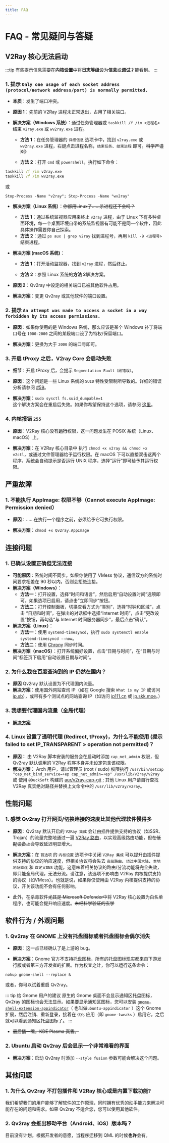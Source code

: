 ```yaml
---
title: FAQ
---
```


# FAQ - 常见疑问与答疑

## V2Ray 核心无法启动

:::tip
有些提示信息需要在**内核设置**中将**日志等级**设为**信息**或**调试**才能看到。
:::

### 1. 提示 `Only one usage of each socket address (protocol/network address/port) is normally permitted.`

- **本质**：发生了端口冲突。

- **原因 1**：先前的 V2Ray 进程未正常退出，占用了相关端口。

- **解决方案（Windows 系统）**：通过任务管理器或 `taskkill /f /im <进程名>` 结束 `v2ray.exe` 或 `wv2ray.exe` 进程。

  - **方法 1**：在任务管理器的 `详细信息` 选项卡中，找到 `v2ray.exe` 或 `wv2ray.exe` 进程，右键点击进程名称，`结束任务`、`结束进程` 即可。~~科学严谨 XD~~

  - **方法 2**：打开 `cmd` 或 `powershell`，执行如下命令：

```cmd
taskkill /f /im v2ray.exe
taskkill /f /im wv2ray.exe
```
或

```pwsh
Stop-Process -Name "v2ray"; Stop-Process -Name "wv2ray"
```

- **解决方案（Linux 系统）**：~~你都用Linux了……杀进程还不会吗？~~ 

  - **方法 1**：通过系统监视器应用来终止 `v2ray` 进程，由于 Linux 下有多种桌面环境，每一个桌面环境自带的系统监视器有可能不是同一个软件，因此具体操作需要你自己探索。
  - **方法 2**：通过 `ps aux | grep v2ray` 找到进程号，再用 `kill -9 <进程号>` 结束进程。
  
- **解决方案 (macOS 系统)**：

  - **方法 1**：打开活动监视器，找到 `v2ray` 进程，然后终止。
  
  - **方法 2**：参照 Linux 系统的**方法 2**解决方案。

- **原因 2**：Qv2ray 中设定的相关端口已被其他软件占用。

- **解决方案**：变更 Qv2ray 或其他软件的端口设置。

### 2. 提示 `An attempt was made to access a socket in a way forbidden by its access permissions.`

- **原因**：如果你使用的是 Windows 系统，那么应该是某个 Windows 补丁将端口号在 `1000-2000` 之间的某段端口设了为特权/保留端口。

- **解决方案**：更换为大于 `2000` 的端口号即可。

### 3. 开启 tProxy 之后，V2ray Core 会启动失败

- **细节**：开启 tProxy 后，会提示 `Segmentation Fault（段错误）`。

- **原因**：这个问题是一些 Linux 系统的 `SUID` 特性受限制所导致的。详细的错误分析请参阅 [#59](https://github.com/lhy0403/Qv2ray/issues/59)。

- **解决方案**：`sudo sysctl fs.suid_dumpable=1`<br/>
这个解决方案会在重启后失效。如果你希望保持这个选项，请参阅 [这里](http://ssdxiao.github.io/linux/2017/03/20/Sysctl-not-applay-on-boot.html)。

### 4. 内核报错 `255`

- **原因**：V2Ray 核心没有**运行**权限，这一问题发生在 POSIX 系统（Linux、macOS）上。

- **解决方案**：在 V2Ray 核心目录中 执行 `chmod +x v2ray && chmod +x v2ctl`，或通过文件管理器给予运行权限。在 macOS 下可以直接双击这两个程序，系统会自动提示是否运行 UNIX 程序，选择“运行”即可给予其运行权限。

## 严重故障

### 1. 不能执行 AppImage: 权限不够（Cannot execute AppImage: Permission denied）

- **原因**：……在执行一个程序之前，必须给予它可执行权限。

- **解决方案**：`chmod +x Qv2ray.AppImage`

## 连接问题

### 1. 已确认设置正确但无法连接

- **可能原因**：系统时间不同步。如果你使用了 VMess 协议，通信双方的系统时间要求相差在 90 秒以内，否则会拒绝连接。
- **解决方案（Windows）**：
  - **方法一**：打开设置，选择“时间和语言”，然后启用“自动设置时间”选项即可。如果选项已启用，请点击”立即同步“按钮。
  - **方法二**：打开控制面板，切换查看方式为“类别”，选择“时钟和区域”，点击  “日期和时间”，在弹出的对话框中选择“Internet 时间”，点击“更改设置”按钮，再勾选“与 Internet 时间服务器同步”，最后点击“确认”。
- **解决方案（Linux）**：
  - **方法一**：使用 `systemd-timesyncd`，执行 `sudo systemctl enable systemd-timesyncd --now`。
  - **方法二**：使用 [Chrony](https://www.chrony.tuxfamily.org) 同步时间。
- **解决方案（macOS）**：打开系统偏好设置，点击“日期与时间”，在“日期与时间”标签页下启用“自动设置日期与时间”。


### 2. 为什么我在百度查询到的 IP 仍然在国内？

- **原因** Qv2ray 默认设置为不代理国内流量。
- **解决方案**：使用国外网站查询 IP（如在 Google 搜索 `What is my IP` 或访问 [ip.sb](https://ip.sb/)），或带有多个测试点的网站查询 IP（如访问 [ip111.cn](https://www.ip111.cn/) 或 [ip.skk.moe](https://ip.skk.moe/)。）

### 3. 我想要代理国内流量（全局代理）

- [**解决方案**](../getting-started/step5.md#调整路由方案)

### 4. Linux 设置了透明代理 (Redirect, tProxy)，为什么不能使用 (提示 failed to set IP_TRANSPARENT > operation not permitted)？

- **原因：** 由 V2Ray 脚本安装的服务会在启动时添加 `cap_net_admin` 权限，但 Qv2ray 默认调用的 V2Ray 程序本身并未设定包含该权限。
- **解决方案：** Arch 用户，请以管理员 (root / sudo) 权限执行 `/usr/bin/setcap "cap_net_bind_service=+ep cap_net_admin=+ep" /usr/lib/v2ray/v2ray` 或 使用 `@DuckSoft` 构建的 [aur/v2ray-cap-git](https://aur.archlinux.org/packages/v2ray-cap-git/) ; 其他 Linux 用户请自行查找 V2Ray 真实绝对路径并替换上文命令中的 `/usr/lib/v2ray/v2ray`。

## 性能问题

### 1. 感觉 Qv2ray 打开网页/切换连接的速度比其他代理软件慢得多

- **原因**：Qv2ray 默认开启的 `V2Ray 集成` 会让由插件提供支持的协议（如SSR、Trojan）的流量完整地通过一遍 [V2Ray 路由](../plugins/v2ray-integration.md)，以实现高级路由功能，但~~在低配设备上~~会导致延迟明显增大。

- **解决方案**：在 `首选项` 的 `内核设置` 选项卡中关闭 `V2Ray 集成` 可以提升由插件提供支持的协议的响应速度，但相关协议将会失去 `高级路由`、`绕过中国大陆`、`本地地址直连` 和 `自定义DNS` 功能，这意味着相关协议的路由/分流功能将完全失效，即只能全局代理，无法分流。请注意，该选项不影响由 V2Ray 内核提供支持的协议（如VMess）。也就是说，如果你仅使用由 V2Ray 内核提供支持的协议，开关该功能不会有任何影响。
- 此外，在杀毒软件~~尤其是 Microsoft Defender~~中将 V2Ray 核心设置为白名单程序，也可能会提升响应速度。~~未经科学验证的玄学~~


##  软件行为 / 外观问题

### 1. Qv2ray 在 GNOME 上没有托盘图标或者托盘图标会偶尔消失

- **原因**：这一点已经确认了是上游的 bug。

- **解决方案**：Gnome 官方不支持托盘图标，所有的托盘图标现实都来自下游发行版或者第三方开发者的扩展。作为权宜之计，你可以运行这条命令：

```shell
nohup gnome-shell --replace &
```
或者，你可以试着重启 Qv2ray。

::: tip 给 Gnome 用户的建议
原生的 Gnome 桌面不会显示通知区托盘图标，Qv2ray 的图标也会无法显示。如果要显示通知区图标，您可以安装 [`gnome-shell-extension-appindicator`](https://github.com/ubuntu/gnome-shell-extension-appindicator)（ 也叫做`ubuntu-appindicator` ）这个 Gnome 扩展，然后注销、重新登录，接着在 `优化` 应用（即 `gnome-tweaks` ）启用它，之后就可以看到通知区托盘图标了。
:::

- ~~最后插一嘴，KDE Plasma 真香。~~

### 2. Ubuntu 启动 Qv2ray 后会显示一个非常难看的界面

- **解决方案**：启动 Qv2ray 时添加 `--style fusion` 参数可能会解决这个问题。

## 其他问题

### 1. 为什么 Qv2ray 不打包插件和 V2Ray 核心或是内置下载功能?

我们希望我们的用户能够了解软件的工作原理，同时拥有优秀的动手能力来解决可能存在的问题和需求。如果 Qv2ray 不适合您，您可以使用其他软件。

### 2. Qv2ray 会推出移动平台（Android、iOS）版本吗？

目前没有计划。根据开发者的意愿，当程序迁移到 QML 的时候**也许**会有。
